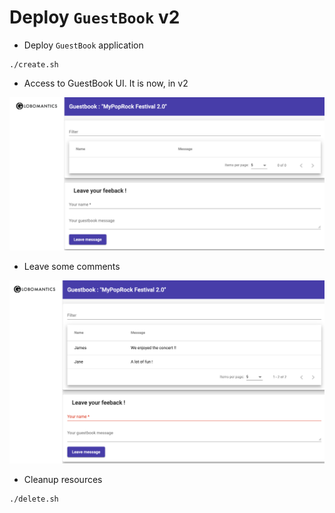 # Deploy `GuestBook` v2

- Deploy `GuestBook` application

```
./create.sh
```

- Access to GuestBook UI. It is now, in v2

![Alt text](image.png)

- Leave some comments

![Alt text](image-1.png)

- Cleanup resources

```
./delete.sh
```